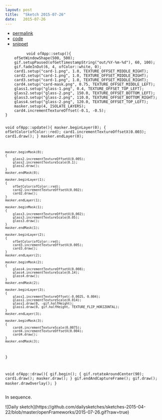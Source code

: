 ```yaml
---
layout: post
title:  "Sketch 2015-07-26"
date:   2015-07-26
---
```

<div class="code">
    <ul>
		<li><a href="{% post_url 2015-07-26-sketch %}">permalink</a></li>
		<li><a href="https://github.com/dailysketches/dailySketches/tree/master/sketches/2015-07-26">code</a></li>
		<li><a href="#" class="snippet-button">snippet</a></li>
	</ul>
    <pre class="snippet">
        <code class="cpp">void ofApp::setup(){
    ofSetWindowShape(500, 500);
    gif.setupPaused(ofGetTimestampString(&quot;out/%Y-%m-%d&quot;), 60, 100);
    gif.fadeInOut(6, 4, ofColor::white, 0);
    card1.setup(&quot;card-1.png&quot;, 1.0, TEXTURE_OFFSET_MIDDLE_RIGHT);
    card2.setup(&quot;card-1.png&quot;, 1.0, TEXTURE_OFFSET_MIDDLE_RIGHT);
    card3.setup(&quot;card-1.png&quot;, 1.0, TEXTURE_OFFSET_MIDDLE_RIGHT);
    card4.setup(&quot;card-mask.png&quot;, 0.75, TEXTURE_OFFSET_MIDDLE_LEFT);
    glass1.setup(&quot;glass-1.png&quot;, 0.4, TEXTURE_OFFSET_TOP_LEFT);
    glass2.setup(&quot;glass-2.png&quot;, 150.0, TEXTURE_OFFSET_BOTTOM_LEFT);
    glass3.setup(&quot;glass-2.png&quot;, 110.0, TEXTURE_OFFSET_BOTTOM_RIGHT);
    glass4.setup(&quot;glass-2.png&quot;, 120.0, TEXTURE_OFFSET_TOP_LEFT);
    masker.setup(4, ISOLATE_LAYERS);
    card4.incrementTextureOffset(-0.1, -0.5);
}

void ofApp::update(){
    masker.beginLayer(0);
    {
        ofSetColor(ofColor::red);
        card1.incrementTextureOffsetX(0.003);
        card1.draw();
    }
    masker.endLayer(0);
    
    masker.beginMask(0);
    {
        glass2.incrementTextureOffsetX(0.005);
        glass2.incrementTextureScale(0.1);
        glass2.draw();
    }
    masker.endMask(0);

    masker.beginLayer(1);
    {
        ofSetColor(ofColor::red);
        card2.incrementTextureOffsetX(0.002);
        card2.draw();
    }
    masker.endLayer(1);
    
    masker.beginMask(1);
    {
        glass3.incrementTextureOffsetX(0.002);
        glass3.incrementTextureScale(0.05);
        glass3.draw();
    }
    masker.endMask(1);

    masker.beginLayer(2);
    {
        ofSetColor(ofColor::red);
        card3.incrementTextureOffsetX(0.005);
        card3.draw();
    }
    masker.endLayer(2);
    
    masker.beginMask(2);
    {
        glass4.incrementTextureOffsetX(0.008);
        glass4.incrementTextureScale(0.14);
        glass4.draw();
    }
    masker.endMask(2);

    masker.beginLayer(3);
    {
        glass1.incrementTextureOffset(-0.0025, 0.004);
        glass1.incrementTextureScale(0.014);
        glass1.draw(0, -gif.halfHeight);
        glass1.draw(0, gif.halfHeight, TEXTURE_FLIP_HORIZONTAL);
    }
    masker.endLayer(3);
    
    masker.beginMask(3);
    {
        card4.incrementTextureScale(0.0075);
        card4.incrementTextureOffsetX(0.004);
        card4.draw();
    }
    masker.endMask(3);
}

void ofApp::draw(){
    gif.begin();
    {
        gif.rotateAroundCenter(90);
        card1.draw();
        masker.draw();
    }
    gif.endAndCaptureFrame();
    gif.draw();
    masker.drawOverlay();
}</code>
    </pre>
</div>
<p class="description">In sequence.</p>
![Daily sketch](https://github.com/dailysketches/sketches-2015-04-22/blob/master/openFrameworks/2015-07-26.gif?raw=true)
